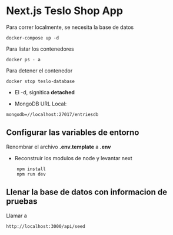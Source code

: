 # Next.js Teslo Shop App
Para correr localmente, se necesita la base de datos
```
docker-compose up -d
```

Para listar los contenedores
```
docker ps - a
```

Para detener el contenedor
```
docker stop teslo-database
```

* El -d, signitica __detached__


* MongoDB URL Local:
```
mongodb=//localhost:27017/entriesdb
```


## Configurar las variables de entorno
Renombrar el archivo __.env.template__ a __.env__

* Reconstruir los modulos de node y levantar next
```
    npm install
    npm run dev
```

## Llenar la base de datos con informacion de pruebas

Llamar a 
```
http://localhost:3000/api/seed
```
